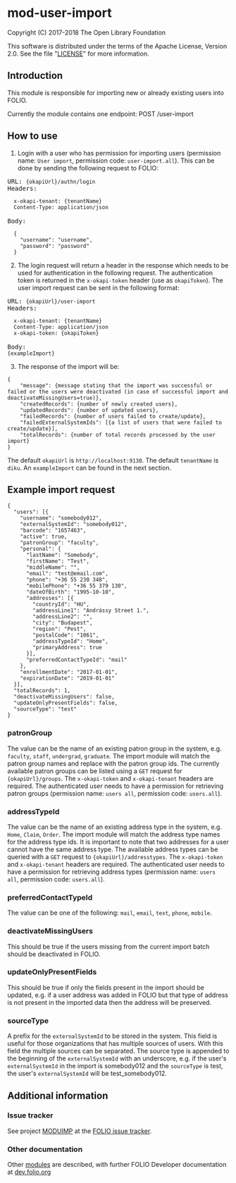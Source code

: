 # mod-user-import

Copyright (C) 2017-2018 The Open Library Foundation

This software is distributed under the terms of the Apache License,
Version 2.0. See the file "[LICENSE](LICENSE)" for more information.

## Introduction

This module is responsible for importing new or already existing users into FOLIO.

Currently the module contains one endpoint:
POST /user-import

## How to use

1. Login with a user who has permission for importing users (permission name: <code>User import</code>, permission code: <code>user-import.all</code>). This can be done by sending the following request to FOLIO:
<pre>URL: <code>{okapiUrl}/authn/login</code>
Headers:
<code>
  x-okapi-tenant: {tenantName}
  Content-Type: application/json
</code>
Body:
<code>
  {
    "username": "username",
    "password": "password"
  }
</code></pre>

2. The login request will return a header in the response which needs to be used for authentication in the following request. The authentication token is returned in the <code>x-okapi-token</code> header (use as <code>okapiToken</code>). The user import request can be sent in the following format:
<pre>URL: <code>{okapiUrl}/user-import</code>
Headers:
<code>
  x-okapi-tenant: {tenantName}
  Content-Type: application/json
  x-okapi-token: {okapiToken}
</code>
Body:
<code>{exampleImport}</code>
</pre>

3. The response of the import will be:
<pre><code>{
    "message": {message stating that the import was successful or failed or the users were deactivated (in case of successful import and deactivateMissingUsers=true)},
    "createdRecords": {number of newly created users},
    "updatedRecords": {number of updated users},
    "failedRecords": {number of users failed to create/update},
    "failedExternalSystemIds": [{a list of users that were failed to create/update}],
    "totalRecords": {number of total records processed by the user import}
}</code></pre>

The default <code>okapiUrl</code> is <code>http://localhost:9130</code>. The default <code>tenantName</code> is <code>diku</code>. An <code>exampleImport</code> can be found in the next section.

## Example import request
<pre><code>{
  "users": [{
    "username": "somebody012",
    "externalSystemId": "somebody012",
    "barcode": "1657463",
    "active": true,
    "patronGroup": "faculty",
    "personal": {
      "lastName": "Somebody",
      "firstName": "Test",
      "middleName": "",
      "email": "test@email.com",
      "phone": "+36 55 230 348",
      "mobilePhone": "+36 55 379 130",
      "dateOfBirth": "1995-10-10",
      "addresses": [{
        "countryId": "HU",
        "addressLine1": "Andrássy Street 1.",
        "addressLine2": "",
        "city": "Budapest",
        "region": "Pest",
        "postalCode": "1061",
        "addressTypeId": "Home",
        "primaryAddress": true
      }],
      "preferredContactTypeId": "mail"
    },
    "enrollmentDate": "2017-01-01",
    "expirationDate": "2019-01-01"
  }],
  "totalRecords": 1,
  "deactivateMissingUsers": false,
  "updateOnlyPresentFields": false,
  "sourceType": "test"
}
</code></pre>

### patronGroup
The value can be the name of an existing patron group in the system, e.g. <code>faculty</code>, <code>staff</code>, <code>undergrad</code>, <code>graduate</code>. The import module will match the patron group names and replace with the patron group ids. The currently available patron groups can be listed using a <code>GET</code> request for <code>{okapiUrl}/groups</code>. The <code>x-okapi-token</code> and <code>x-okapi-tenant</code> headers are required. The authenticated user needs to have a permission for retrieving patron groups (permission name: <code>users all</code>, permission code: <code>users.all</code>).

### addressTypeId
The value can be the name of an existing address type in the system, e.g. <code>Home</code>, <code>Claim</code>, <code>Order</code>. The import module will match the address type names for the address type ids. It is important to note that two addresses for a user cannot have the same address type. The available address types can be queried with a <code>GET</code> request to <code>{okapiUrl}/addresstypes</code>. The <code>x-okapi-token</code> and <code>x-okapi-tenant</code> headers are required. The authenticated user needs to have a permission for retrieving address types (permission name: <code>users all</code>, permission code: <code>users.all</code>).

### preferredContactTypeId
The value can be one of the following: <code>mail</code>, <code>email</code>, <code>text</code>, <code>phone</code>, <code>mobile</code>.

### deactivateMissingUsers
This should be true if the users missing from the current import batch should be deactivated in FOLIO.

### updateOnlyPresentFields
This should be true if only the fields present in the import should be updated, e.g. if a user address was added in FOLIO but that type of address is not present in the imported data then the address will be preserved.

### sourceType
A prefix for the <code>externalSystemId</code> to be stored in the system. This field is useful for those organizations that has multiple sources of users. With this field the multiple sources can be separated. The source type is appended to the beginning of the <code>externalSystemId</code> with an underscore, e.g. if the user's <code>externalSystemId</code> in the import is somebody012 and the <code>sourceType</code> is test, the user's <code>externalSystemId</code> will be test_somebody012.

## Additional information

### Issue tracker

See project [MODUIMP](https://issues.folio.org/browse/MODUIMP)
at the [FOLIO issue tracker](https://dev.folio.org/guidelines/issue-tracker).

### Other documentation

Other [modules](https://dev.folio.org/source-code/#server-side) are described,
with further FOLIO Developer documentation at [dev.folio.org](https://dev.folio.org/)
